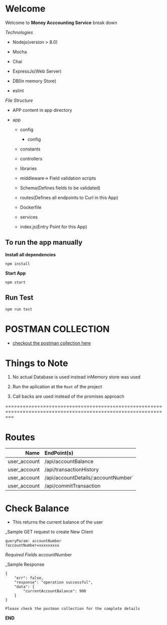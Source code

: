 # Welcome

Welcome to __Money Acccounting Service__ break down

*Technologies*

- Nodejs(version > 8.0)

- Mocha

- Chai

- ExpressJs(Web Server)

- DB(In memory Store)

- eslint

*File Structure*

- APP content in app directory

* app

    * config

        * config

    * constants

    * controllers

    * libraries

    * middleware-> Field validation scripts
    
    * Schema(Defines fields to be validated)

    * routes(Defines all endpoints to Curl in this App)

    * Dockerfile

    * services

    - index.js(Entry Point for this App)

## To run the app manually

**Install all dependencies**

```
npm install
```

**Start App**

```
npm start
```

## Run Test

```
npm run test
```

# POSTMAN COLLECTION
  + [checkout the postman collection here](https://www.getpostman.com/collections/14737bff6504b49f374b)

# Things to Note

1. No actual Database is used instead inMemory store was used

2. Run the aplication at the `Root` of the project

3. Call backs are used instead of the promises approach



===============================================================================================================
# Routes
Name        | EndPoint(s)                       
---------:  | :--------------------------------                    
user_account| /api/accountBalance              
user_account| /api/transactionHistory           
user_account| /api/accountDetails/:accountNumber`
user_account| /api/commitTransaction


# Check Balance

- This returns the current balance of the user

_Sample GET request to create New Client

~~~~
queryParam: accountNumber
?accountNumber=xxxxxxxxx
~~~~

*Required Fields*
accountNumber

_Sample Response
~~~~
{
    "err": false,
    "response": "operation successful",
    "data": {
        "currentAccountBalance": 900
    }
}
~~~~

`Please check the postman collection for the complete details`

**END**